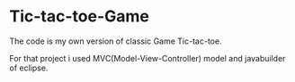 # Tic-tac-toe-Game

The code is my own version of classic Game Tic-tac-toe.

For that project i used MVC(Model-View-Controller) model and javabuilder of eclipse.
